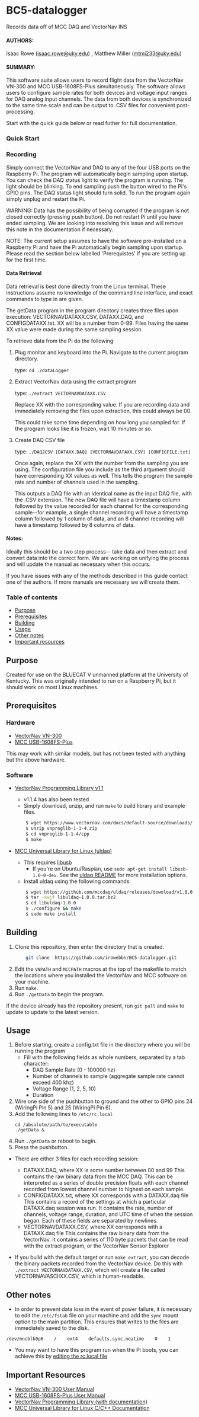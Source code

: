# BC5-datalogger
Records data off of MCC DAQ and VectorNav INS

#### AUTHORS: 
Isaac Rowe (isaac.rowe@uky.edu) , Matthew Miller (mtmi233@uky.edu)

#### SUMMARY: 
This software suite allows users to record flight data from the 
VectorNav VN-300 and MCC USB-1608FS-Plus simultaneously.  The software 
allows users to configure sample rates for both devices and voltage 
input ranges for DAQ analog input channels.  The data from both devices
is synchronized to the same time scale and can be output to .CSV files
for convenient post-processing.

Start with the quick guide below or read futher for full documentation.
    
### Quick Start	
### Recording
Simply connect the VectorNav and DAQ to any of the four USB ports on the
Raspberry Pi. The program will automatically begin sampling upon startup.
You can check the DAQ status light to verify the program is running. The
light should be blinking. To end sampling push the button wired to the 
Pi's GPIO pins. The DAQ status light should turn solid. To run the 
program again simply unplug and restart the Pi.

WARNING: Data has the possibility of being corrupted if the program is 
not closed correctly (pressing push button). Do not restart Pi until you
have ended sampling. We are looking into resolving this issue and will
remove this note in the documentation if necessary.

NOTE:
The current setup assumes to have the software pre-installed on a 
Raspberry Pi and have the Pi automatically begin sampling upon
startup. Please read the section below labelled 'Prerequistes' if you are setting up for the first time.

#### Data Retrieval
Data retrieval is best done directly from the Linux terminal. These
instructions assume no knowledge of the command line interface, and exact 
commands to type in are given.

The getData program in the program directory creates three files upon 
execution: VECTORNAVDATAXX.CSV, DATAXX.DAQ, and CONFIGDATAXX.txt. 
XX will be a number from 0-99. Files having the same XX value were made
during the same sampling session. 

To retrieve data from the Pi do the following

1. 	Plug monitor and keyboard into the Pi. Navigate to the current program
	directory.
		
    type: `cd ./dataLogger`

2.	Extract VectorNav data using the extract program

    type: `./extract VECTORNAVDATAXX.CSV`

    Replace XX with the corresponding value. If you are recording data and 
    immediately removing the files upon extraction, this could always be 00.

    This could take some time depending on how long you sampled for. If the 
    program looks like it is frozen, wait 10 minutes or so. 

3.	Create DAQ CSV file

    type: `./DAQ2CSV [DATAXX.DAQ] [VECTORNAVDATAXX.CSV] [CONFIGFILE.txt]`
	
	Once again, replace the XX with the number from the sampling you are
	using. The configuration file you include as the third argument should 
	have corresponding XX values as well. This tells the program the sample
	rate and number of channels used in the sampling. 

	This outputs a DAQ file with an identical name as the input DAQ file,
	with the .CSV extension. The new DAQ file will have a timestamp column 
	followed by the value recorded for each channel for the corresponding
	sample--for example, a single channel recording will have a timestamp
	column followed by 1 column of data, and an 8 channel recording will have
	a timestamp followed by 8 columns of data.

#### Notes: 
Ideally this should be a two step process-- take data and then extract
and convert data into the correct form. We are working on unifying the 
process and will update the manual as necessary when this occurs.

If you have issues with any of the methods described in this guide 
contact one of the authors. If more manuals are necessary we will create
them.

### Table of contents
- [Purpose](https://github.com/irowebbn/BC5-datalogger#purpose)
- [Prerequisites](https://github.com/irowebbn/BC5-datalogger#prerequisites)
- [Building](https://github.com/irowebbn/BC5-datalogger#building)
- [Usage](https://github.com/irowebbn/BC5-datalogger#usage)
- [Other notes](https://github.com/irowebbn/BC5-datalogger#other-notes)
- [Important resources](https://github.com/irowebbn/BC5-datalogger#important-resources)

## Purpose
Created for use on the BLUECAT V unmanned platform at the University of Kentucky.
This was originally intended to run on a Raspberry Pi, but it should work on most Linux machines.

## Prerequisites

### Hardware
- [VectorNav VN-300](https://www.vectornav.com/products/vn-300)
- [MCC USB-1608FS-Plus](https://www.mccdaq.com/usb-data-acquisition/USB-1608FS-Plus-Series)

This may work with similar models, but has not been tested with anything but the above hardware.

### Software
- [VectorNav Programming Library v1.1](https://www.vectornav.com/support/downloads)
    - v1.1.4 has also been tested
    - Simply download, unzip, and run `make` to build library and example files.
    ```sh
        $ wget https://www.vectornav.com/docs/default-source/downloads/programming-library/vnproglib-1-1-4.zip
        $ unzip vnproglib-1-1-4.zip
        $ cd vnproglib-1-1-4/cpp
        $ make
    ```
 
- [MCC Universal Library for Linux (uldaq)](https://github.com/mccdaq/uldaq/)
    - This requires [libusb](https://github.com/libusb/libusb)
         - If you're on Ubuntu/Raspian, use `sudo apt-get install libusb-1.0-0-dev`. See the [uldaq README](https://github.com/mccdaq/uldaq/blob/master/README.md) for more installation options.
    - Install uldaq using the following commands: 
    ```sh
        $ wget https://github.com/mccdaq/uldaq/releases/download/v1.0.0/libuldaq-1.0.0.tar.bz2
        $ tar -xvjf libuldaq-1.0.0.tar.bz2
        $ cd libuldaq-1.0.0
        $ ./configure && make
        $ sudo make install
    ```
    
 ## Building
 
 1. Clone this repository, then enter the directory that is created.
    ```sh
        git clone  https://github.com/irowebbn/BC5-datalogger.git
    ```
 2. Edit the `VNPATH` and `MCCPATH` macros at the top of the makefile to match the locations where you installed the VectorNav and MCC software on your machine.
 3. Run `make`.
 4. Run `./getData` to begin the program.
 
 If the device already has the repository present, run `git pull` and `make` to update to update to the latest version.
 
 ## Usage
 
 1. Before starting, create a config.txt file in the directory where you will be running the program
    - Fill with the following fields as whole numbers, separated by a tab character: 
         - DAQ Sample Rate (0 - 100000 hz)
         - Number of channels to sample (aggregate sample rate cannot exceed 400 khz)
         - Voltage Range (1, 2, 5, 10)
         - Duration
 2. Wire one side of the pushbutton to ground and the other to GPIO pins 24 (WiringPi Pin 5) and 25 (WiringPi Pin 6).
 3. Add the following lines to `/etc/rc.local`
    ```
    cd /absolute/path/to/executable
    ./getData &
    ```
 4. Run `./getData`  or reboot to begin.
 5. Press the pushbutton.
 
 - There are either 3 files for each recording session:
    - DATAXX.DAQ, where XX is some number between 00 and 99
    This contains the raw binary data from the MCC DAQ. This can be interpreted as a series of double precision floats with each channel recorded from lowest channel number to highest on each sample.
    - CONFIGDATAXX.txt, where XX corresponds with a DATAXX.daq file
    This contains a record of the settings at which a particular DATAXX.daq session was run. It contains the rate, number of channels, voltage range, duration, and UTC time of when the session began. Each of these fields are separated by newlines.
    - VECTORNAVDATAXX.CSV, where XX corresponds with a DATAXX.daq file
    This contains the raw binary data from the VectorNav. It contains a series of 110 byte packets that can be read with the extract program, or the VectorNav Sensor Explorer

- If you build with the default target or run `make extract`, you can decode the binary packets recorded from the VectorNav device. Do this with `./extract VECTORNAVDATAXX.CSV`, which will create a file called VECTORNAVASCIIXX.CSV, which is human-readable.

## Other notes
- In order to prevent data loss in the event of power failure, it is necessary to edit the `/etc/fstab` file on your machine and add the `sync` mount option to the main partition. This ensures that writes to the files are immediately saved to the disk.
   
```/dev/mncblk0p6    /    ext4    defaults,sync,noatime    0    1```

- You may want to have this program run when the Pi boots, you can achieve this by [editing the rc.local file](https://www.raspberrypi.org/documentation/linux/usage/rc-local.md)

 
 ## Important Resources
 - [VectorNav VN-300 User Manual](https://www.vectornav.com/docs/default-source/documentation/vn-300-documentation/vn-300-user-manual-(um005).pdf)
 - [MCC USB-1608FS-Plus User Manual](https://www.mccdaq.com/PDFs/manuals/USB-1608FS-Plus.pdf)
 - [VectorNav Programming Library (with documentation)](https://www.vectornav.com/docs/default-source/downloads/programming-library/vnproglib-1-1-4.zip?sfvrsn=fe678835_20)
 - [MCC Universal Library for Linux C/C++ Documentation](https://www.mccdaq.com/PDFs/Manuals/UL-Linux/c/index.html)
 

